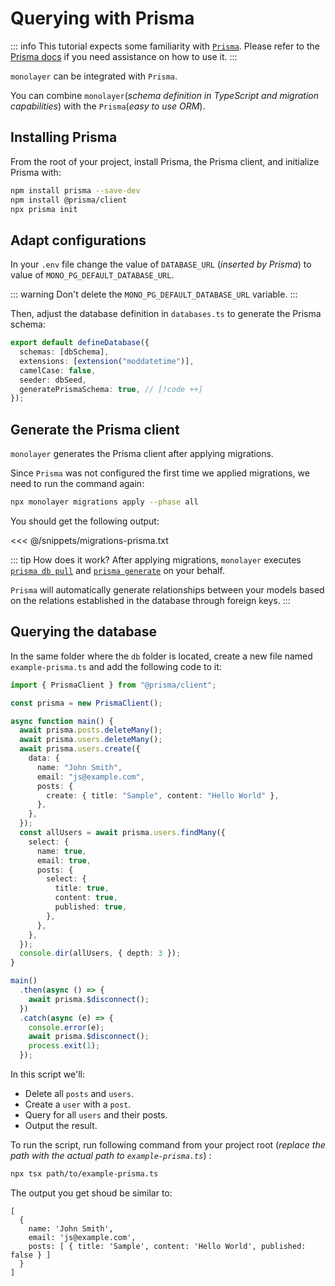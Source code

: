 # Querying with Prisma

::: info
This tutorial expects some familiarity with [`Prisma`](https://www.prisma.io). Please refer to the [Prisma docs](https://www.prisma.io/docs) if you need assistance on how to use it.
:::

`monolayer` can be integrated with `Prisma`.

You can combine `monolayer`(*schema definition in TypeScript and migration capabilities*) with the `Prisma`(*easy to use ORM*).

## Installing Prisma

From the root of your project, install Prisma, the Prisma client, and initialize Prisma with:

```bash
npm install prisma --save-dev
npm install @prisma/client
npx prisma init
```

## Adapt configurations

In your `.env` file change the value of `DATABASE_URL` (*inserted by Prisma*) to value of `MONO_PG_DEFAULT_DATABASE_URL`.

::: warning
Don't delete the `MONO_PG_DEFAULT_DATABASE_URL` variable.
:::

Then, adjust the database definition in `databases.ts` to generate the Prisma schema:

```ts
export default defineDatabase({
  schemas: [dbSchema],
  extensions: [extension("moddatetime")],
  camelCase: false,
  seeder: dbSeed,
  generatePrismaSchema: true, // [!code ++]
});
```

## Generate the Prisma client

`monolayer` generates the Prisma client after applying migrations.

Since `Prisma` was not configured the first time we applied migrations, we need to run the command again:

```bash
npx monolayer migrations apply --phase all
```


You should get the following output:

<<< @/snippets/migrations-prisma.txt

::: tip How does it work?
After applying migrations, `monolayer` executes [`prisma db pull`](https://www.prisma.io/docs/orm/reference/prisma-cli-reference#db-pull) and [`prisma generate`](https://www.prisma.io/docs/orm/reference/prisma-cli-reference#generate) on your behalf.

`Prisma` will automatically generate relationships between your models based on the relations established in the database through foreign keys.
:::

## Querying the database

In the same folder where the `db` folder is located, create a new file named `example-prisma.ts` and add the following code to it:

```ts
import { PrismaClient } from "@prisma/client";

const prisma = new PrismaClient();

async function main() {
  await prisma.posts.deleteMany();
  await prisma.users.deleteMany();
  await prisma.users.create({
    data: {
      name: "John Smith",
      email: "js@example.com",
      posts: {
        create: { title: "Sample", content: "Hello World" },
      },
    },
  });
  const allUsers = await prisma.users.findMany({
    select: {
      name: true,
      email: true,
      posts: {
        select: {
          title: true,
          content: true,
          published: true,
        },
      },
    },
  });
  console.dir(allUsers, { depth: 3 });
}

main()
  .then(async () => {
    await prisma.$disconnect();
  })
  .catch(async (e) => {
    console.error(e);
    await prisma.$disconnect();
    process.exit(1);
  });
```

In this script we'll:
- Delete all `posts` and `users`.
- Create a `user` with a `post`.
- Query for all `users` and their posts.
- Output the result.


To run the script, run following command from your project root (*replace the path with the actual path to `example-prisma.ts`*) :

```bash
npx tsx path/to/example-prisma.ts
```

The output you get shoud be similar to:

```text
[
  {
    name: 'John Smith',
    email: 'js@example.com',
    posts: [ { title: 'Sample', content: 'Hello World', published: false } ]
  }
]
```
